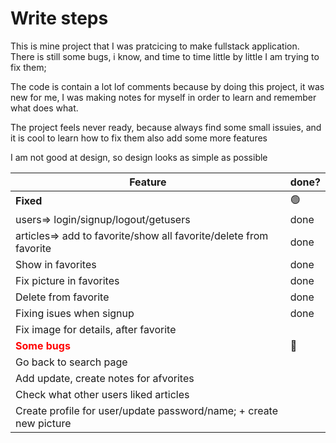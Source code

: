 # Write steps

This is mine project that I was pratcicing to make fullstack application.
There is still some bugs, i know, and time to time little by little I am trying to fix them;

The code is contain a lot lof comments because by doing this project, it was new for me,
I was making notes for myself in order to learn and remember what does what. 

The project feels never ready, because always find some small issuies, and it is cool to learn how to fix them
also add some more features

I am not good at design, so design looks as simple as possible

| Feature | done? | 
|----------|----------|
| **Fixed** | 🟢|
  users=> login/signup/logout/getusers | done  |
  articles=> add to favorite/show all favorite/delete from favorite | done  |
| Show in favorites| done |
| Fix picture in favorites | done |
| Delete from favorite |  done|
| Fixing isues when signup | done |
| Fix image for details, after favorite |  |
|<span style="color:red;">**Some bugs**</span>  | 🔴 |
| Go back to search page |  |
| Add update, create notes for afvorites |  |
| Check what other users liked articles |  |
| Create profile for user/update password/name; + create new picture |  |
